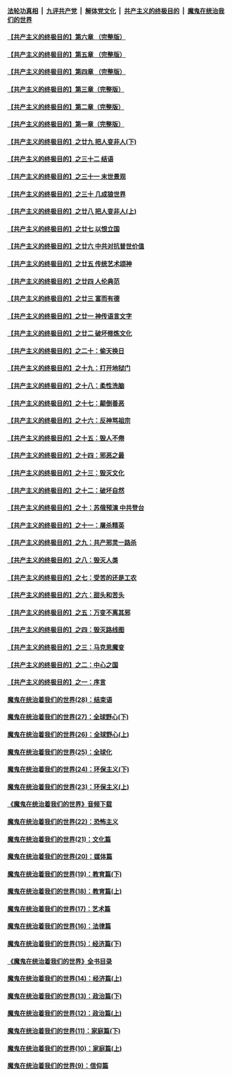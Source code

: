 

####  [法轮功真相](../../../../basic/blob/master/README.md?t=04232131) &nbsp;|&nbsp; [九评共产党](../../../../9ping.md/blob/master/README.md?t=04232131) &nbsp;|&nbsp; [解体党文化](../../../../jtdwh.md/blob/master/README.md?t=04232131)  &nbsp;|&nbsp; [共产主义的终极目的](../../../../gczydzjmd.md/blob/master/README.md?t=04232131) &nbsp;|&nbsp; [魔鬼在统治我们的世界](../../../../mgztzwmdsj.md/blob/master/README.md?t=04232131) 

#### [【共产主义的终极目的】第六章 （完整版）](../pages/nsc422/n11428913.md?t=04232131) 

#### [【共产主义的终极目的】第五章 （完整版）](../pages/nsc422/n11428912.md?t=04232131) 

#### [【共产主义的终极目的】第四章 （完整版）](../pages/nsc422/n11428907.md?t=04232131) 

#### [【共产主义的终极目的】第三章（完整版）](../pages/nsc422/n11428848.md?t=04232131) 

#### [【共产主义的终极目的】第二章（完整版）](../pages/nsc422/n11428831.md?t=04232131) 

#### [【共产主义的终极目的】第一章（完整版）](../pages/nsc422/n11417651.md?t=04232131) 

#### [【共产主义的终极目的】之廿九 把人变非人(下)](../pages/nsc422/n11344140.md?t=04232131) 

#### [【共产主义的终极目的】之三十二 结语](../pages/nsc422/n11360535.md?t=04232131) 

#### [【共产主义的终极目的】之三十一 末世景观](../pages/nsc422/n11351129.md?t=04232131) 

#### [【共产主义的终极目的】之三十 几成狼世界](../pages/nsc422/n11348280.md?t=04232131) 

#### [【共产主义的终极目的】之廿八 把人变非人(上)](../pages/nsc422/n11340492.md?t=04232131) 

#### [【共产主义的终极目的】之廿七 以恨立国](../pages/nsc422/n11336944.md?t=04232131) 

#### [【共产主义的终极目的】之廿六 中共对抗普世价值](../pages/nsc422/n11324785.md?t=04232131) 

#### [【共产主义的终极目的】之廿五 传统艺术颂神](../pages/nsc422/n11296396.md?t=04232131) 

#### [【共产主义的终极目的】之廿四 人伦典范](../pages/nsc422/n11296397.md?t=04232131) 

#### [【共产主义的终极目的】之廿三 富而有德](../pages/nsc422/n11283598.md?t=04232131) 

#### [【共产主义的终极目的】之廿一 神传语言文字](../pages/nsc422/n11263265.md?t=04232131) 

#### [【共产主义的终极目的】之廿二 破坏修炼文化](../pages/nsc422/n11245728.md?t=04232131) 

#### [【共产主义的终极目的】之二十：偷天换日](../pages/nsc422/n11238846.md?t=04232131) 

#### [【共产主义的终极目的】之十九：打开地狱门](../pages/nsc422/n11206376.md?t=04232131) 

#### [【共产主义的终极目的】之十八：柔性洗脑](../pages/nsc422/n11199994.md?t=04232131) 

#### [【共产主义的终极目的】之十七：颠倒善恶](../pages/nsc422/n11179782.md?t=04232131) 

#### [【共产主义的终极目的】之十六：反神骂祖宗](../pages/nsc422/n11166798.md?t=04232131) 

#### [【共产主义的终极目的】之十五：毁人不倦](../pages/nsc422/n11166792.md?t=04232131) 

#### [【共产主义的终极目的】之十四：邪恶之最](../pages/nsc422/n11150249.md?t=04232131) 

#### [【共产主义的终极目的】之十三：毁灭文化](../pages/nsc422/n11135227.md?t=04232131) 

#### [【共产主义的终极目的】之十二：破坏自然](../pages/nsc422/n11135214.md?t=04232131) 

#### [【共产主义的终极目的】之十：苏俄预演 中共登台](../pages/nsc422/n11118424.md?t=04232131) 

#### [【共产主义的终极目的】之十一：屠杀精英](../pages/nsc422/n11118442.md?t=04232131) 

#### [【共产主义的终极目的】之九：共产邪灵一路杀](../pages/nsc422/n11114139.md?t=04232131) 

#### [【共产主义的终极目的】之八：毁灭人类](../pages/nsc422/n11108503.md?t=04232131) 

#### [【共产主义的终极目的】之七：受苦的还是工农](../pages/nsc422/n11101809.md?t=04232131) 

#### [【共产主义的终极目的】之六：甜头和苦头](../pages/nsc422/n11096971.md?t=04232131) 

#### [【共产主义的终极目的】之五：万变不离其邪](../pages/nsc422/n11091285.md?t=04232131) 

#### [【共产主义的终极目的】之四：毁灭路线图](../pages/nsc422/n11086284.md?t=04232131) 

#### [【共产主义的终极目的】之三：马克思魔变](../pages/nsc422/n11061941.md?t=04232131) 

#### [【共产主义的终极目的】之二：中心之国](../pages/nsc422/n11047728.md?t=04232131) 

#### [【共产主义的终极目的】之一：序言](../pages/nsc422/n11086077.md?t=04232131) 

#### [魔鬼在统治着我们的世界(28)：结束语](../pages/nsc422/n10936246.md?t=04232131) 

#### [魔鬼在统治着我们的世界(27)：全球野心(下)](../pages/nsc422/n10928319.md?t=04232131) 

#### [魔鬼在统治着我们的世界(26)：全球野心(上)](../pages/nsc422/n10900318.md?t=04232131) 

#### [魔鬼在统治着我们的世界(25)：全球化](../pages/nsc422/n10788205.md?t=04232131) 

#### [魔鬼在统治着我们的世界(24)：环保主义(下)](../pages/nsc422/n10695307.md?t=04232131) 

#### [魔鬼在统治着我们的世界(23)：环保主义(上)](../pages/nsc422/n10688613.md?t=04232131) 

#### [《魔鬼在统治着我们的世界》音频下载](../pages/nsc422/n10635553.md?t=04232131) 

#### [魔鬼在统治着我们的世界(22)：恐怖主义](../pages/nsc422/n10614727.md?t=04232131) 

#### [魔鬼在统治着我们的世界(21)：文化篇](../pages/nsc422/n10597706.md?t=04232131) 

#### [魔鬼在统治着我们的世界(20)：媒体篇](../pages/nsc422/n10586579.md?t=04232131) 

#### [魔鬼在统治着我们的世界(19)：教育篇(下)](../pages/nsc422/n10564808.md?t=04232131) 

#### [魔鬼在统治着我们的世界(18)：教育篇(上)](../pages/nsc422/n10526970.md?t=04232131) 

#### [魔鬼在统治着我们的世界(17)：艺术篇](../pages/nsc422/n10499093.md?t=04232131) 

#### [魔鬼在统治着我们的世界(16)：法律篇](../pages/nsc422/n10485969.md?t=04232131) 

#### [魔鬼在统治着我们的世界(15)：经济篇(下)](../pages/nsc422/n10469975.md?t=04232131) 

#### [《魔鬼在统治着我们的世界》全书目录](../pages/nsc422/n10464261.md?t=04232131) 

#### [魔鬼在统治着我们的世界(14)：经济篇(上)](../pages/nsc422/n10457370.md?t=04232131) 

#### [魔鬼在统治着我们的世界(13)：政治篇(下)](../pages/nsc422/n10448270.md?t=04232131) 

#### [魔鬼在统治着我们的世界(12)：政治篇(上)](../pages/nsc422/n10444576.md?t=04232131) 

#### [魔鬼在统治着我们的世界(11)：家庭篇(下)](../pages/nsc422/n10440961.md?t=04232131) 

#### [魔鬼在统治着我们的世界(10)：家庭篇(上)](../pages/nsc422/n10435448.md?t=04232131) 

#### [魔鬼在统治着我们的世界(9)：信仰篇](../pages/nsc422/n10432159.md?t=04232131) 

